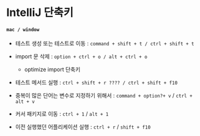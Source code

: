# IntelliJ 단축키



#### **`mac / window`**



- 테스트 생성 또는 테스트로 이동 : `command + shift + t / ctrl + shift + t`

- import 문 삭제 : `option + ctrl + o / alt + ctrl + o` 
  - optimize  import 단축키
- 테스트 메서드 실행 : `ctrl + shift + r ???? / ctrl + shift + f10`

- 중복이 많은 단어는 변수로 지정하기 위해서 :  `command + option?+ v` / `ctrl + alt + v`

- 커서 패키지로 이동 : `ctrl + 1` / `alt + 1`

- 이전 실행했던 어플리케이션 실행 : `ctrl + r` / `shift + f10`

